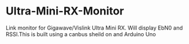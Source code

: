 # Ultra-Mini-RX-Monitor
Link monitor for Gigawave/Vislink Ultra Mini RX. Will display EbN0 and RSSI.This is built using a canbus sheild on and Arduino Uno
